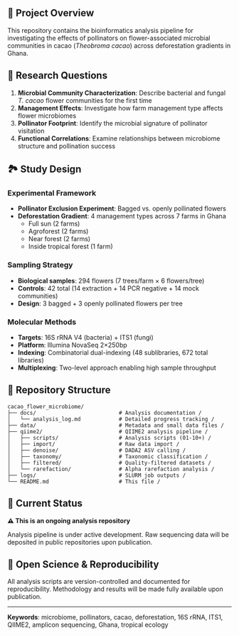 ## 🌺 Project Overview

This repository contains the bioinformatics analysis pipeline for investigating the effects of pollinators on flower-associated microbial communities in cacao (*Theobroma cacao*) across deforestation gradients in Ghana.

## 🔬 Research Questions

1. **Microbial Community Characterization**: Describe bacterial and fungal *T. cacao* flower communities for the first time
2. **Management Effects**: Investigate how farm management type affects flower microbiomes
3. **Pollinator Footprint**: Identify the microbial signature of pollinator visitation
4. **Functional Correlations**: Examine relationships between microbiome structure and pollination success

## 🏞️ Study Design

### **Experimental Framework**
- **Pollinator Exclusion Experiment**: Bagged vs. openly pollinated flowers
- **Deforestation Gradient**: 4 management types across 7 farms in Ghana
  - Full sun (2 farms)
  - Agroforest (2 farms) 
  - Near forest (2 farms)
  - Inside tropical forest (1 farm)

### **Sampling Strategy**
- **Biological samples**: 294 flowers (7 trees/farm × 6 flowers/tree)
- **Controls**: 42 total (14 extraction + 14 PCR negative + 14 mock communities)
- **Design**: 3 bagged + 3 openly pollinated flowers per tree

### **Molecular Methods**
- **Targets**: 16S rRNA V4 (bacteria) + ITS1 (fungi)
- **Platform**: Illumina NovaSeq 2×250bp
- **Indexing**: Combinatorial dual-indexing (48 sublibraries, 672 total libraries)
- **Multiplexing**: Two-level approach enabling high sample throughput

## 📁 Repository Structure

```
cacao_flower_microbiome/
├── docs/                          # Analysis documentation /
│   └── analysis_log.md            # Detailed progress tracking /
├── data/                          # Metadata and small data files /
├── qiime2/                        # QIIME2 analysis pipeline /
│   ├── scripts/                   # Analysis scripts (01-10+) /
│   ├── import/                    # Raw data import /
│   ├── denoise/                   # DADA2 ASV calling / 
│   ├── taxonomy/                  # Taxonomic classification /
│   ├── filtered/                  # Quality-filtered datasets / 
│   └── rarefaction/               # Alpha rarefaction analysis /
├── logs/                          # SLURM job outputs / 
└── README.md                      # This file /
```

## 🔄 Current Status

**⚠️ This is an ongoing analysis repository**

Analysis pipeline is under active development. Raw sequencing data will be deposited in public repositories upon publication.

## 🤝 Open Science & Reproducibility

All analysis scripts are version-controlled and documented for reproducibility. Methodology and results will be made fully available upon publication.

---

**Keywords**: microbiome, pollinators, cacao, deforestation, 16S rRNA, ITS1, QIIME2, amplicon sequencing, Ghana, tropical ecology
